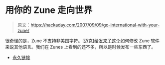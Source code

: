 # 用你的 Zune 走向世界

> 原文：<https://hackaday.com/2007/09/09/go-international-with-your-zune/>

很奇怪的是，Zune 不支持非美国字符。[迈克]给[发来了这个](http://www.zuneboards.com/content/view/114/2/)如何修改 Zune 软件来说其他语言。我们在 Zunes 上看到的还不多，所以是时候发布一些东西了。

*   [永久链接](http://www.zuneboards.com/content/view/114/2/)